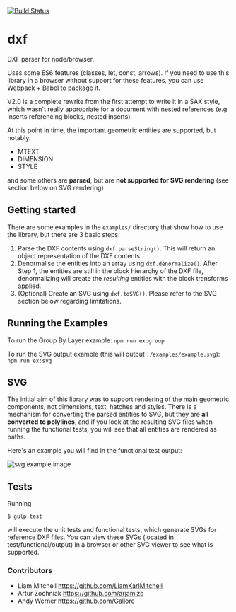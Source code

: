 [![Build Status](https://travis-ci.org/bjnortier/dxf.svg?branch=master)](https://travis-ci.org/bjnortier/dxf)

# dxf

DXF parser for node/browser.

Uses some ES6 features (classes, let, const, arrows). If you need to use this library in a browser without support for these features, you can use Webpack + Babel to package it.

V2.0 is a complete rewrite from the first attempt to write it in a SAX style, which wasn't really appropriate for a document with nested references (e.g inserts referencing blocks, nested inserts).

At this point in time, the important geometric entities are supported, but notably:

 * MTEXT
 * DIMENSION
 * STYLE

and some others are **parsed**, but are **not supported for SVG rendering** (see section below on SVG rendering)


## Getting started

There are some examples in the ```examples/``` directory that show how to use the library, but there are 3 basic steps:

1. Parse the DXF contents using ```dxf.parseString()```. This will return an object representation of the DXF contents.
1. Denormalise the entities into an array using ```dxf.denormalize()```. After Step 1, the entities are still in the block hierarchy of the DXF file, denormalizing will create the *resulting* entities with the block transforms applied.
1. (Optional) Create an SVG using ```dxf.toSVG()```. Please refer to the SVG section below regarding limitations.

## Running the Examples

To run the Group By Layer example:
`npm run ex:group`

To run the SVG output example (this will output `./examples/example.svg`):
`npm run ex:svg`

## SVG

The initial aim of this library was to support rendering of the main geometric components, not dimensions, text, hatches and styles. There is a mechanism for converting the parsed entities to SVG, but they are **all converted to polylines**, and if you look at the resulting SVG files when running the functional tests, you will see that all entities are rendered as paths.

Here's an example you will find in the functional test output:

![svg example image](https://cloud.githubusercontent.com/assets/57994/17583566/e00f5d78-5fb1-11e6-9030-55686f980e6f.png)

## Tests

Running

```$ gulp test```

will execute the unit tests and functional tests, which generate SVGs for reference DXF files. You can view these SVGs (located in test/functional/output) in a browser or other SVG viewer to see what is supported.

### Contributors

- Liam Mitchell https://github.com/LiamKarlMitchell
- Artur Zochniak https://github.com/arjamizo
- Andy Werner https://github.com/Gallore
